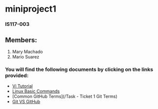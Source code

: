 # miniproject1

### IS117-003
## Members:
1. Mary Machado
2. Mario Suarez


### You will find the following documents by clicking on the links provided:

- [Vi Tutorial](/viTutorial.md)
- [Linux Basic Commands](/linuxCommands.md)
- [Common GitHub Terms](/Task - Ticket 1 Git Terms)
- [Git VS GitHub](/git_vs_github.md)

